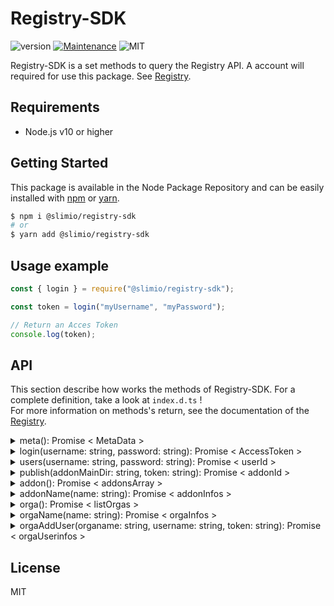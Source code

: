 # Registry-SDK
![version](https://img.shields.io/badge/version-0.1.0-blue.svg)
[![Maintenance](https://img.shields.io/badge/Maintained%3F-yes-green.svg)](https://github.com/SlimIO/is/commit-activity)
![MIT](https://img.shields.io/github/license/mashape/apistatus.svg)

Registry-SDK is a set methods to query the Registry API. A account will required for use this package. See [Registry](https://github.com/SlimIO/Registry).

## Requirements
- Node.js v10 or higher

## Getting Started

This package is available in the Node Package Repository and can be easily installed with [npm](https://docs.npmjs.com/getting-started/what-is-npm) or [yarn](https://yarnpkg.com).

```bash
$ npm i @slimio/registry-sdk
# or
$ yarn add @slimio/registry-sdk
```

## Usage example
```js
const { login } = require("@slimio/registry-sdk");

const token = login("myUsername", "myPassword");

// Return an Acces Token
console.log(token);
```

## API
This section describe how works the methods of Registry-SDK. For a complete definition, take a look at `index.d.ts` !  
For more information on methods's return, see the documentation of the [Registry](https://github.com/SlimIO/Registry).


<details><summary>meta(): Promise < MetaData ></summary>

<br />

Return service metadata.

```js
const { meta } = require("@slimio/registry-sdk");

const { uptime } = await meta();

// Return a number
console.log(uptime);
```

<br />

</details>

<details><summary>login(username: string, password: string): Promise < AccessToken ></summary>

<br />

Authenticate a user and get an AccessToken.

```js
const { login } = require("@slimio/registry-sdk");

const myToken = await login("myLogin", "myPassword");

// Return a random string.
console.log("Your token is :", myToken);
```
This method return an AccessToken which will be required for some methods.

<br />

</details>

<details><summary>users(username: string, password: string): Promise < userId ></summary>

<br />

Create a new user with a new ID.

```js
const { users } = require("@slimio/registry-sdk");

const { userId } = users("newUsername", "newPassword");

// Return a new ID 
console.log(userId);
```

<br />

</details>

<details><summary>publish(addonMainDir: string, token: string): Promise < addonId ></summary>

<br />

Create or update an Addon release. This endpoint require an AccessToken.

>⚠️ publish() to need that your main directory must contain package.json and slimio.toml files !

```js
// Example :

const { login, publish } = require("@slimio/registry-sdk");

const myToken = await login("admin", "admin147");
const { addonId } = await publish(__dirname, myToken);

// Return the Id of the new addon
console.log(addonId);
```

<br />

</details>

<details><summary>addon(): Promise < addonsArray ></summary>

<br />

Get all available addons.

```js
const { addon } = require("@slimio/registry-sdk");

const addons = await addon();

console.log(addons);
```

This method give you an array with the all addons name.

<br />

</details>

<details><summary>addonName(name: string): Promise < addonInfos ></summary>

<br />

Get a given addon by his name.

```js
const { addonName } = require("@slimio/registry-sdk");

// Example
const { description, updateAt } = await addonName("memory");

console.log(description, updateAt);
```

This method return an object with all addon's informations. See [Registry](https://github.com/SlimIO/Registry) for more details.

</details>

<details><summary>orga(): Promise < listOrgas ></summary>

<br />

Get all organisations.

```js
const { orga } = require("@slimio/registry-sdk");

// Example
const organisations = await orga();
const organisationsName = Object.keys(organisations);

// List organisations
console.log(organisationsName);
```

This method returns an object where each key represents an organization. 

</details>

<details><summary>orgaName(name: string): Promise < orgaInfos ></summary>

<br />

Get an organisation by his name.

```js
const { orgaName } = require("@slimio/registry-sdk");

// Example
const { users } = await orgaName("SlimIO");

    console.log("This organisation contains the following users :");
    for (const user of users) {
        console.log(`- ${user.username}`);
    }
}
```

This method return an object with all organisation's informations. See [Registry](https://github.com/SlimIO/Registry) for more details.

</details>

<details><summary>orgaAddUser(organame: string, username: string, token: string): Promise < orgaUserinfos ></summary>

<br />

Add a user to an organisation. This endpoint require an AccessToken.

```js
const { users, login, orgaAddUser } = require("@slimio/registry-sdk");

// Example
// If the user to add desn't exist in the database, create this.
await users("newUsername", "newPassword");

const myToken = await login("myUsername", "myPassword");
const { createdAt, userId } = await orgaAddUser("orgaName", "newUsername", myToken);

console.log(createdAt, userId);
```
>⚠️ Only Organisation owner can use this method.

This method return an object with the registration informations.

</details>

## License
MIT

